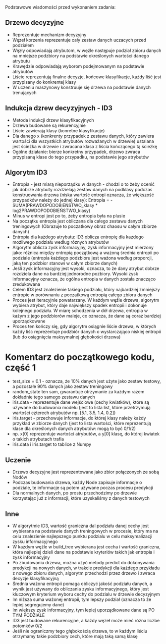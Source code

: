 Podstawowe wiadomości przed wykonaniem zadania:

## Drzewo decyzyjne

- Reprezentuje mechanizm decyzyjny
- Węzeł korzenia reprezentuje cały zestaw danych uczacych przed podziałem
- Węzły odpowiadają atrybutom, w węźle następuje podział zbioru danych na mniejsze podzbiory na podstawie określonych wartości danego atrybutu
- Krawędzie odpowiadają wyborom podejmowanym na podstawie atrybutów
- Liście reprezentują finalne decyzje, końcowe klasyfikacje, każdy liść jest przypisany do konkrentej klasy
- W uczeniu maszynowy konstruuje się drzewa na podstawie danych trenujących

## Indukcja dzrew decyzyjnych - ID3

- Metoda indukcji drzew klasyfikacyjnych
- Drzewa budowane są rekurencyjnie
- Liście zawierają klasy (konretne klasyfikacje)
- Dla danego x (konkrenty przypadek z zestawu danych, który zawiera wartości dla wszystkich atrybutów rozważanych w drzewie) ustalana jest ścieżka w drzewie i zwracana klasa z liścia kończącego tą ścieżkę
- Ogólne działanie: bierze konkretny przypadek, drzewo zwraca przypisaną klase do tego przypadku, na podstawie jego atrybutów

## Algorytm ID3

- Entropia - jest miarą nieporządku w danych - chodzi o to żeby ocenić jak dobrze atrybuty rozdzielają zestaw danych na podklasy podczas konstruowania drzewa (niska wartość entropi oznacza, że większość przypadków należy do jednej klasy):
  Entropia = -SUMA(PRAWDOPODOBIEŃSTWO_klasy \* log2PRAWDOPODOBIEŃSTWO_klasy)
- Minus w entropi jest po to, żeby entropia była na plusie
- Na początku entropia jest obliczana dla całego zestawu danych treningowych (Obrazuje to poczatkowy obraz chaosu w całym zbiorze danych)
- Entropia dla każdego atrybutu: ID3 oblicza entropię dla każdego możliwego podziału według róznych atrybutów
- Algorytm oblicza zysk informacyjny, zysk informacyjny jest mierzony jako:
  różnica między entropią początkową a ważoną średnia entropii po podziale (entropia każdego podzbioru jest ważona według proporcji, jaką ten podzbior stanowi w całym zbiorze danych)
- Jeśli zysk informacyjny jest wysoki, oznacza, to że dany atrybut dobrze rozdziela dane na bardziej jednorodne pozbiory. Wysoki zysk informacyjny oznacza, że ogólna entropia w danych została znacząco zredukowana
- Celem ID3 jest znalezienie takiego podziału, który najbardziej zmniejszy entropie w porównaniu z poczatkową entropią całego zbioru danych
- Proces jest iteracyjnie powatarzany. W każdym węźle drzewa, algorytm wybiera atrybut, który daje największy spadek entropii i dokonuje kolejnego podziału. W miarę schodzenia w dół drzewa, entropia w każym z jego podzbiorów maleje, co oznacza, że dane są coraz bardziej uporządkowane
- Proces ten kończy się, gdy algorytm osiągnie liście drzewa, w których każdy liść reprezentuje podzbiór danych o wystarczająco niskiej entropii (lub do osiągnięcia maksymalnej głębokości drzewa)

# Komentarz do początkowego kodu, część 1

- test_size = 0.1 - oznacza, że 10% danych jest użyte jako zestaw testowy, a pozostałe 90% danych jako zestaw treningowy
- random_state ten sam, gwarantuje otrzymanie za każdym razem dokładnie tego samego zestawu danych
- iris.data - reprezentuje dane wejściowe (cechy kwiatków), które są używane do budowania modelu (jest to lista list, które przetrzymują wartości czterech atrybutów np. [5.1, 3.5, 1.4, 0.2])
- iris.target - przechowuje informacje, do której klasy należy każdy przykład w zbiorze danych (jest to lista wartości, które reprezentują klase dla określonych danych atrybutów: mogą to być 0/1/2)
- np. x[0] reprezentuje wartości atrybutów, a y[0] klasę, do której kwiatek o takich atrybutach trafia
- iris.data i iris.target to tablice z Numpy

## Uczenie

- Drzewo decyzyjne jest reprezentowane jako zbior połączonych ze sobą Nodów
- Podczas budowania drzewa, każdy Node zapisuje informacje o podziale, te informacje są potem używane poczas procesu predykcji
- Dla normalnych danych, po prostu przechodzimy po drzewie korzystając już z informacji, które uzyskaliśmy z danych testowych

## Inne

- W algorytmie ID3, wartość graniczna dal podziału danej cechy jest wybierana na podstawie danych treningowych w procesie, który ma na celu znalezienie najlepszego punktu podzialu w celu maksymalizacji zysku informacyjnego
- W każdym węźle w build_tree wybierana jest cecha i wartość graniczna, która najlepiej dzieli dane na podstawie kryteriów takich jak entropia i zysk informacyjny
- Po zbudowaniu drzewa, można użyć metody predict do dokonywania predykcji na nowych danych, w trakcie predykcji dla każdego przykładu z nowego zbioru danych, algorytm przechodzi przez drzewo i zwraca decyzje klasyfikacyjną
- Średnia ważona entropii pomaga obliczyć jakość podziału danych, a wynik jest używany do obliczania zysku informacyjnego, który jest kluczowym kryterium wyboru cechy do podzialu w drzewie decyzyjnym
- Im niższa suma ważonej entropii, tym lepszy podział (oznacza to że lepiej segregujemy dane)
- Im większy zysk informacyjny, tym lepiej uporządkowane dane są PO TYM PODZIALE
- ID3 jest budowane rekurencyjne, a każdy węzeł może mieć różna liczbe potomków 0/2
- Jeśli nie ograniczmy tego głębokością drzewa, to w każdym liściu otrzymamy takie podzbiory cech, które mają taką samą klasę
